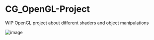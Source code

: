 # CG_OpenGL-Project

WIP OpenGL project about different shaders and object manipulations

![image](https://user-images.githubusercontent.com/59581396/109619285-e24cc880-7b38-11eb-85bd-9cb7cc8bbeac.png)
